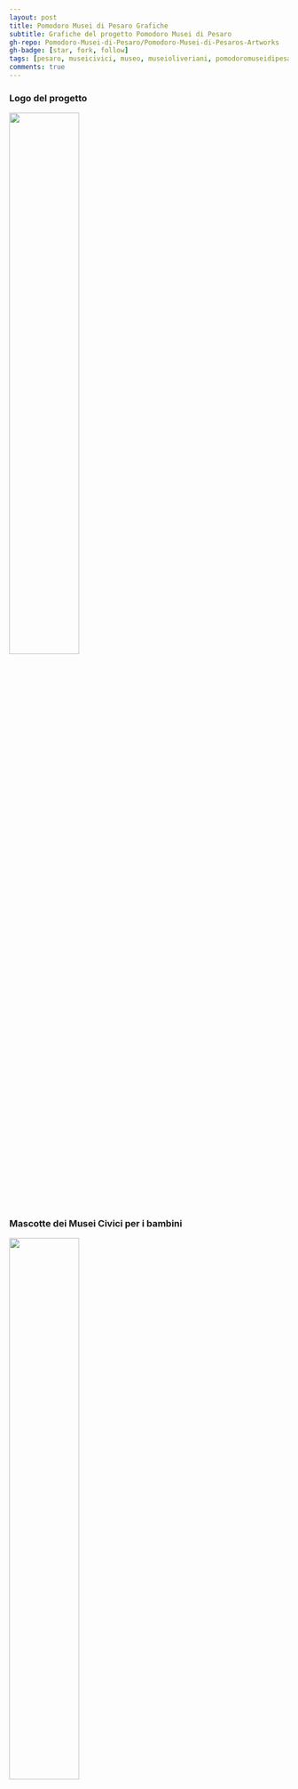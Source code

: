 ```yaml
---
layout: post
title: Pomodoro Musei di Pesaro Grafiche
subtitle: Grafiche del progetto Pomodoro Musei di Pesaro
gh-repo: Pomodoro-Musei-di-Pesaro/Pomodoro-Musei-di-Pesaros-Artworks
gh-badge: [star, fork, follow]
tags: [pesaro, museicivici, museo, museioliveriani, pomodoromuseidipesaro, timbro, timbromusei, museioliverianitimbro, logo, pomodoromuseidipesarologo, immagine, immagini, grafica, grafiche, progetto]
comments: true
---
```

<div>
<h3> Logo del progetto </h3>
<img width="50%" height="50%" src="https://github.com/Pomodoro-Musei-di-Pesaro/Pomodoro-Musei-di-Pesaros-Artworks/blob/main/Pomodoro_Logo/Pomodoro_Logo.png?raw=true">
</div>
<br>

<div>
<h3> Mascotte dei Musei Civici per i bambini </h3>
<img width="50%" height="50%" src="https://github.com/Pomodoro-Musei-di-Pesaro/Pomodoro-Musei-di-Pesaros-Artworks/blob/main/Musei_Civici_Children_Mascotte/Tail.png?raw=true">
</div>
<br>

<div>
<h3> Timbro dei Musei Oliveriani </h3>
<img width="50%" height="50%" src="https://github.com/Pomodoro-Musei-di-Pesaro/Pomodoro-Musei-di-Pesaros-Artworks/blob/main/Musei_Oliveriani_Stamp/Stamp.png?raw=true">
</div>
<br>

<br> 
<br> 


[![Download](https://custom-icon-badges.demolab.com/badge/-Scarica%20le%20immagini-red?style=for-the-badge&logo=download&logoColor=white "Immagini")](https://github.com/Pomodoro-Musei-di-Pesaro/.github/blob/main/docs/_download-files/Images.zip)

___
#### License
Shield: [![CC BY-NC-ND 4.0][cc-by-nc-nd-shield]][cc-by-nc-nd]

This work is licensed under a
[Creative Commons Attribution-NonCommercial-NoDerivatives 4.0 International License][cc-by-nc-nd].

[![CC BY-NC-ND 4.0][cc-by-nc-nd-image]][cc-by-nc-nd]

[cc-by-nc-nd]: http://creativecommons.org/licenses/by-nc-nd/4.0/
[cc-by-nc-nd-image]: https://licensebuttons.net/l/by-nc-nd/4.0/88x31.png
[cc-by-nc-nd-shield]: https://img.shields.io/badge/License-CC%20BY--NC--ND%204.0-lightgrey.svg
